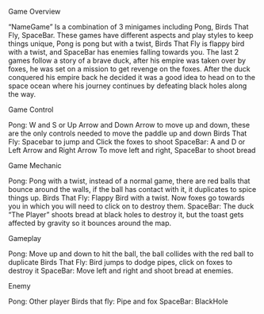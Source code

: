 Game Overview

“NameGame” Is a combination of 3 minigames including Pong, Birds That Fly, SpaceBar. These games have different aspects and play styles to keep things unique, Pong is pong but with a twist, Birds That Fly is flappy bird with a twist, and SpaceBar has enemies falling towards you. The last 2 games follow a story of a brave duck, after his empire was taken over by foxes, he was set on a mission to get revenge on the foxes. After the duck conquered his empire back he decided it was a good idea to head on to the space ocean where his journey continues by defeating black holes along the way.

Game Control

Pong: W and S or Up Arrow and Down Arrow to move up and down, these are the only controls needed to move the paddle up and down
Birds That Fly: Spacebar to jump and Click the foxes to shoot
SpaceBar: A and D or Left Arrow and Right Arrow To move left and right, SpaceBar to shoot bread

Game Mechanic

Pong: Pong with a twist, instead of a normal game, there are red balls that bounce around the walls, if the ball has contact with it, it duplicates to spice things up.
Birds That Fly: Flappy Bird with a twist. Now foxes go towards you in which you will need to click on to destroy them.
SpaceBar: The duck “The Player” shoots bread at black holes to destroy it, but the toast gets affected by gravity so it bounces around the map.

Gameplay

Pong: Move up and down to hit the ball, the ball collides with the red ball to duplicate
Birds That Fly: Bird jumps to dodge pipes, click on foxes to destroy it
SpaceBar: Move left and right and shoot bread at enemies.

Enemy

 Pong: Other player
Birds that fly: Pipe and fox
SpaceBar: BlackHole
